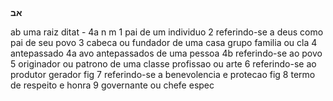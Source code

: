 <html><body>
<b>אב</b><p/>ab uma raiz ditat - 4a n m 1 pai de um individuo 2 referindo-se a deus como pai de seu povo 3 cabeca ou fundador de uma casa grupo familia ou cla 4 antepassado 4a avo antepassados de uma pessoa 4b referindo-se ao povo 5 originador ou patrono de uma classe profissao ou arte 6 referindo-se ao produtor gerador fig 7 referindo-se a benevolencia e protecao fig 8 termo de respeito e honra 9 governante ou chefe espec </body></html>
